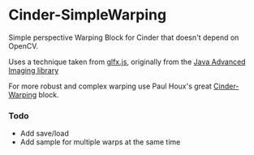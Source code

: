 Cinder-SimpleWarping
====================

Simple perspective Warping Block for Cinder that doesn't depend on OpenCV.

Uses a technique taken from [glfx.js](https://github.com/evanw/glfx.js), originally from the [Java Advanced Imaging library](http://docs.oracle.com/cd/E17802_01/products/products/java-media/jai/forDevelopers/jai-apidocs/javax/media/jai/PerspectiveTransform.html)

For more robust and complex warping use Paul Houx's great [Cinder-Warping](https://github.com/araid/Cinder-Warping) block.

### Todo
- Add save/load
- Add sample for multiple warps at the same time
